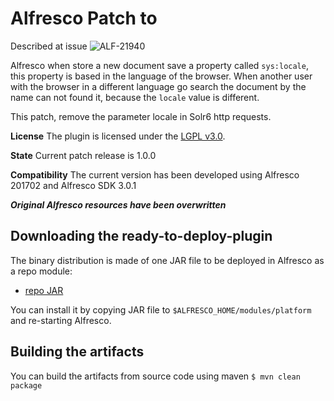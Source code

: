 
Alfresco Patch to 
================================================

Described at issue ![ALF-21940](https://issues.alfresco.com/jira/browse/ALF-21940?jql=project%20%3D%20ALF)

Alfresco when store a new document save a property called `sys:locale`, this property is based in the language of the browser. When another user with the browser in a different language go search the document by the name can not found it, because the `locale` value is different.


This patch, remove the parameter locale in Solr6 http requests.

**License**
The plugin is licensed under the [LGPL v3.0](http://www.gnu.org/licenses/lgpl-3.0.html). 

**State**
Current patch release is 1.0.0

**Compatibility** 
The current version has been developed using Alfresco 201702 and Alfresco SDK 3.0.1

***Original Alfresco resources have been overwritten***

Downloading the ready-to-deploy-plugin
--------------------------------------
The binary distribution is made of one JAR file to be deployed in Alfresco as a repo module:

* [repo JAR]()

You can install it by copying JAR file to `$ALFRESCO_HOME/modules/platform` and re-starting Alfresco.


Building the artifacts
----------------------
You can build the artifacts from source code using maven
```$ mvn clean package```


